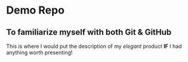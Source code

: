 # Demo Repo
## To familiarize myself with both Git & GitHub

This is where I would put the description of my _elegant_ product **IF** I had anything worth presenting!

